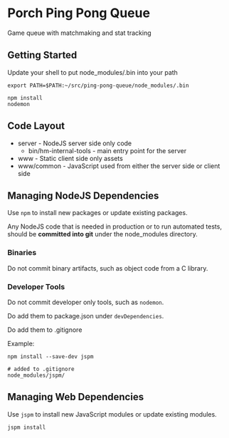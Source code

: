 # Porch Ping Pong Queue

Game queue with matchmaking and stat tracking

## Getting Started

Update your shell to put node_modules/.bin into your path

    export PATH=$PATH:~/src/ping-pong-queue/node_modules/.bin

    npm install
    nodemon

## Code Layout

* server - NodeJS server side only code
  * bin/hm-internal-tools - main entry point for the server
* www - Static client side only assets
* www/common - JavaScript used from either the server side or client side

## Managing NodeJS Dependencies

Use `npm` to install new packages or update existing packages.

Any NodeJS code that is needed in production or to run automated tests,
should be **committed into git** under the node_modules directory.

### Binaries

Do not commit binary artifacts, such as object code from a C library.

### Developer Tools

Do not commit developer only tools, such as `nodemon`.

Do add them to package.json under `devDependencies`.

Do add them to .gitignore

Example:

    npm install --save-dev jspm

    # added to .gitignore
    node_modules/jspm/

## Managing Web Dependencies

Use `jspm` to install new JavaScript modules or update existing modules.

    jspm install